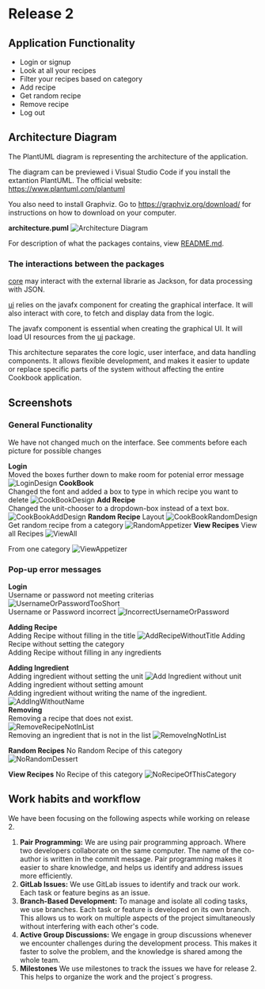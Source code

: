 # Release 2

## Application Functionality
 
- Login or signup
 - Look at all your recipes
 - Filter your recipes based on category
 - Add recipe
 - Get random recipe
 - Remove recipe
 - Log out

## Architecture Diagram
The PlantUML diagram is representing the architecture of the application.

The diagram can be previewed i Visual Studio Code if you install the extantion PlantUML. 
The official website: https://www.plantuml.com/plantuml

You also need to install Graphviz. Go to https://graphviz.org/download/ for instructions on how to download on your computer. 

**architecture.puml**
![Architecture Diagram](UIDesign/diagram.png)

For description of what the packages contains, view 
[README.md](README.md).
### The interactions between the packages
[core](cookbook/core/src/main/java/core) may interact with the external librarie as Jackson, for data processing with JSON. 

[ui](cookbook/ui) relies on the javafx component for creating the graphical interface. It will also interact with core, to fetch and display data from the logic.

The javafx component is essential when creating the graphical UI. It will load UI resources from the [ui](cookbook/ui) package.

This architecture separates the core logic, user interface, and data handling components. It allows flexible development, and makes it easier to update or replace specific parts of the system without affecting the entire Cookbook application.

 ## Screenshots

 ### General Functionality  
We have not changed much on the interface. See comments before each picture for possible changes

**Login**  
Moved the boxes further down to make room for potenial error message
![LoginDesign](UIDesign/Login2.PNG)
**CookBook**  
Changed the font and added a box to type in which recipe you want to delete
![CookBookDesign](UIDesign/CookBookMain2.PNG)
**Add Recipe**  
Changed the unit-chooser to a dropdown-box instead of a text box. 
![CookBookAddDesign](UIDesign/CookBookAdd2.PNG)
**Random Recipe**
Layout
![CookBookRandomDesign](UIDesign/CookBookRandom2.PNG)
Get random recipe from a category
![RandomAppetizer](UIDesign/RandomAppetizer.png)
**View Recipes**
View all Recipes
![ViewAll](UIDesign/ViewAll.png)

From one category
![ViewAppetizer](UIDesign/ViewAppetizer.png)

 ### Pop-up error messages

 **Login**  
 Username or password not meeting criterias
![UsernameOrPasswordTooShort](UIErrorMessages/UsernameOrPassqordTooShort.png)  
Username or Password incorrect
![IncorrectUsernameOrPassword](UIErrorMessages/IncorrectUserInfo.png)

**Adding Recipe**  
Adding Recipe without filling in the title
![AddRecipeWithoutTitle](UIErrorMessages/AddRecipeWithoutTitle.png)
Adding Recipe without setting the category  
Adding Recipe without filling in any ingredients

**Adding Ingredient**  
Adding ingredient without setting the unit
![Add Ingredient without unit](UIErrorMessages/AddIngWithoutUnit.png)
Adding ingredient without setting amount  
Adding ingredient without writing the name of the ingredient.
![AddIngWithoutName](UIErrorMessages/AddIngWithoutName.png)  
**Removing**  
Removing a recipe that does not exist.  
![RemoveRecipeNotInList](UIErrorMessages/RemoveNotExistingRecipe.png)  
Removing an ingredient that is not in the list
![RemoveIngNotInList](UIErrorMessages/RemoveIngNotInList.png)

**Random Recipes**
No Random Recipe of this category  
![NoRandomDessert](UIErrorMessages/NoRandomDessert.png)

**View Recipes**
No Recipe of this category
![NoRecipeOfThisCategory](UIErrorMessages/ViewNoDessert.png)
## Work habits and workflow
We have been focusing on the following aspects while working on release 2.  

1. **Pair Programming:** We are using pair programming approach. Where two developers collaborate on the same computer. The name of the co-author is written in the commit message. Pair programming makes it easier to share knowledge, and helps us identify and address issues more efficiently.
2. **GitLab Issues:** We use GitLab issues to identify and track our work. Each task or feature begins as an issue.
3. **Branch-Based Development:** To manage and isolate all coding tasks, we use branches. Each task or feature is developed on its own branch. This allows us to work on multiple aspects of the project simultaneously without interfering with each other's code.
4. **Active Group Discussions:** We engage in group discussions whenever we encounter challenges during the development process. This makes it faster to solve the problem, and the knowledge is shared among the whole team.
5. **Milestones** We use milestones to track the issues we have for release 2. This helps to organize the work and the project´s progress. 